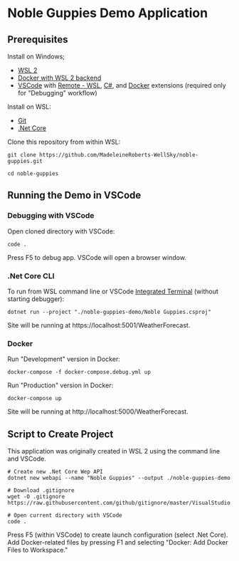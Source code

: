 # Noble Guppies Demo Application

## Prerequisites

Install on Windows;

- [WSL 2](https://docs.microsoft.com/en-us/windows/wsl/install-win10)
- [Docker with WSL 2 backend](https://docs.docker.com/docker-for-windows/wsl/)
- [VSCode](https://code.visualstudio.com/) with [Remote - WSL](https://marketplace.visualstudio.com/items?itemName=ms-vscode-remote.remote-wsl), [C#](https://marketplace.visualstudio.com/items?itemName=ms-dotnettools.csharp), and [Docker](https://marketplace.visualstudio.com/items?itemName=ms-azuretools.vscode-docker) extensions (required only for "Debugging" workflow)

Install on WSL:

- [Git](https://git-scm.com/download/linux)
- [.Net Core](https://docs.microsoft.com/en-us/dotnet/core/install/linux)

Clone this repository from within WSL:

```
git clone https://github.com/MadeleineRoberts-WellSky/noble-guppies.git

cd noble-guppies
```

## Running the Demo in VSCode

### Debugging with VSCode

Open cloned directory with VSCode:

```
code .
```

Press F5 to debug app.  VSCode will open a browser window.

### .Net Core CLI

To run from WSL command line or VSCode [Integrated Terminal](https://code.visualstudio.com/docs/editor/integrated-terminal) (without starting debugger):

```
dotnet run --project "./noble-guppies-demo/Noble Guppies.csproj"
```

Site will be running at https://localhost:5001/WeatherForecast.

### Docker

Run "Development" version in Docker:

```
docker-compose -f docker-compose.debug.yml up
```

Run "Production" version in Docker:

```
docker-compose up
```

Site will be running at http://localhost:5000/WeatherForecast.

## Script to Create Project

This application was originally created in WSL 2 using the command line and VSCode.

```
# Create new .Net Core Wep API
dotnet new webapi --name "Noble Guppies" --output ./noble-guppies-demo

# Download .gitignore
wget -O .gitignore https://raw.githubusercontent.com/github/gitignore/master/VisualStudio.gitignore

# Open current directory with VSCode
code .
```

Press F5 (within VSCode) to create launch configuration (select .Net Core).  Add Docker-related files by pressing F1 and selecting "Docker: Add Docker Files to Workspace."

